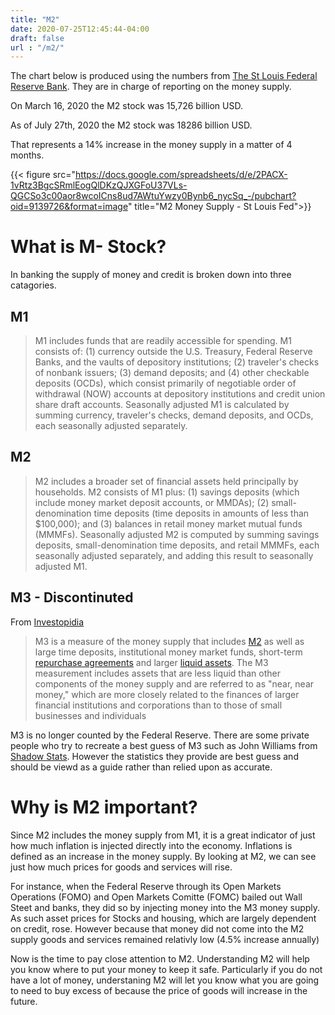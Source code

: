 ```yaml
---
title: "M2"
date: 2020-07-25T12:45:44-04:00
draft: false
url : "/m2/"
---
```







The chart below is produced using the numbers from [The St Louis Federal Reserve Bank](https://fred.stlouisfed.org/series/M2). They are in charge of reporting on the money supply. 

On March 16, 2020 the M2 stock was 15,726 billion USD. 

As of July 27th, 2020 the M2 stock was 18286 billion USD. 

That represents a 14% increase in the money supply in a matter of 4 months.

{{< figure src="https://docs.google.com/spreadsheets/d/e/2PACX-1vRtz3BgcSRmlEogQlDKzQJXGFoU37VLs-QGCSo3c00aor8wcoICns8ud7AWtuYwzy0Bynb6_nycSq_-/pubchart?oid=9139726&format=image" title="M2 Money Supply - St Louis Fed">}}



# What is M- Stock?
In banking the supply of money and credit is broken down into three catagories. 

## M1 

> M1 includes funds that are readily accessible for spending. M1 consists  of: (1) currency outside the U.S. Treasury, Federal Reserve Banks, and  the vaults of depository institutions; (2) traveler's checks of nonbank  issuers; (3) demand deposits; and (4) other checkable deposits (OCDs),  which consist primarily of negotiable order of withdrawal (NOW) accounts at depository institutions and credit union share draft accounts.  Seasonally adjusted M1 is calculated by summing currency, traveler's  checks, demand deposits, and OCDs, each seasonally adjusted separately.

## M2

> M2 includes a broader set of financial assets held principally by  households. M2 consists of M1 plus: (1) savings deposits (which include  money market deposit accounts, or MMDAs); (2) small-denomination time  deposits (time deposits in amounts of less than $100,000); and (3)  balances in retail money market mutual funds (MMMFs). Seasonally  adjusted M2 is computed by summing savings deposits, small-denomination  time deposits, and retail MMMFs, each seasonally adjusted separately,  and adding this result to seasonally adjusted M1.

## M3 - Discontinuted 

From [Investopidia](https://www.investopedia.com/terms/m/m3.asp)

> M3 is a measure of the money supply that includes [M2](https://www.investopedia.com/terms/m/m2.asp) as well as large time deposits, institutional money market funds, short-term [repurchase agreements](https://www.investopedia.com/terms/r/repurchaseagreement.asp) and larger [liquid assets](https://www.investopedia.com/terms/l/liquidasset.asp). The M3 measurement includes assets that are less liquid than other  components of the money supply and are referred to as "near, near  money," which are more closely related to the finances of larger  financial institutions and corporations than to those of small  businesses and individuals

M3 is no longer counted by the Federal Reserve. There are some private people who try to recreate a best guess of M3 such as John Williams from [Shadow Stats](http://www.shadowstats.com/). However the statistics they provide are best guess and should be viewd as a guide rather than relied upon as accurate. 



# Why is M2 important?

Since M2 includes the money supply from M1, it is a great indicator of just how much inflation is injected directly into the economy. Inflations is defined as an increase in the money supply. By looking at M2, we can see just how much prices for goods and services will rise. 

For instance, when the Federal Reserve through its Open Markets Operations (FOMO) and Open Markets Comitte (FOMC) bailed out Wall Steet and banks, they did so by injecting money into the M3 money supply. As such asset prices for Stocks and housing, which are largely dependent on credit, rose. However because that money did not come into the M2 supply goods and services remained relativly low (4.5% increase annually)

Now is the time to pay close attention to M2. Understanding M2 will help you know where to put your money to keep it safe. Particularly if you do not have a lot of money, understaning M2 will let you know what you are going to need to buy excess of because the price of goods will increase in the future. 

